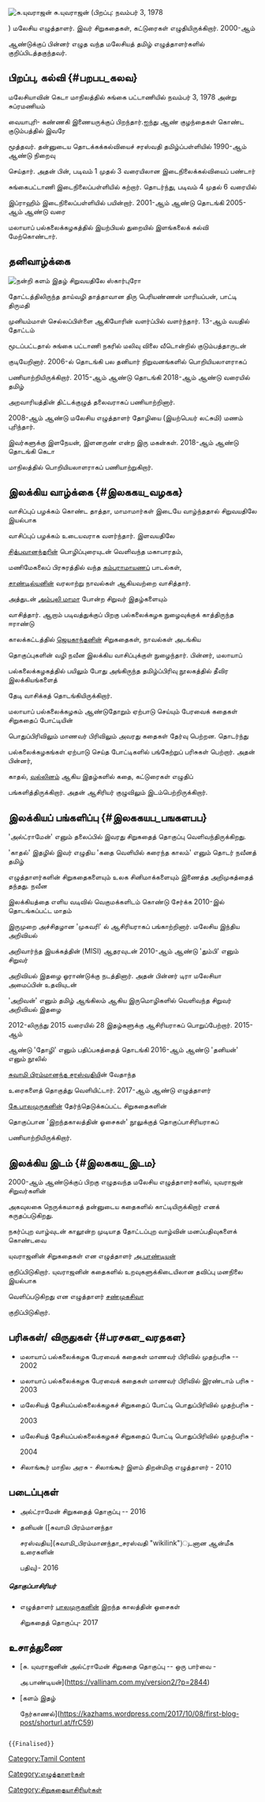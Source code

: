 ![சு.யுவராஜன்](Suyuva.jpg "சு.யுவராஜன்") சு.யுவராஜன் (பிறப்பு: நவம்பர் 3, 1978
) மலேசிய எழுத்தாளர். இவர் சிறுகதைகள், கட்டுரைகள் எழுதியிருக்கிறார். 2000-ஆம்
ஆண்டுக்குப் பின்னர் எழுத வந்த மலேசியத் தமிழ் எழுத்தாளர்களில் குறிப்பிடத்தகுந்தவர்.

## பிறப்பு, கல்வி {#பறபப_கலவ}

மலேசியாவின் கெடா மாநிலத்தில் சுங்கை பட்டாணியில் நவம்பர் 3, 1978 அன்று சுப்ரமணியம்
வையாபுரி- கண்ணகி இணையருக்குப் பிறந்தார்.ஐந்து ஆண் குழந்தைகள் கொண்ட குடும்பத்தில் இவரே
மூத்தவர். தன்னுடைய தொடக்கக்கல்வியைச் சரஸ்வதி தமிழ்ப்பள்ளியில் 1990-ஆம் ஆண்டு நிறைவு
செய்தார். அதன் பின், படிவம் 1 முதல் 3 வரையிலான இடைநிலைக்கல்வியைப் பண்டார்
சுங்கைபட்டாணி இடைநிலைப்பள்ளியில் கற்றார். தொடர்ந்து, படிவம் 4 முதல் 6 வரையில்
இப்ராஹிம் இடைநிலைப்பள்ளியில் பயின்றார். 2001-ஆம் ஆண்டு தொடங்கி 2005-ஆம் ஆண்டு வரை
மலாயாப் பல்கலைக்கழகத்தில் இயற்பியல் துறையில் இளங்கலைக் கல்வி மேற்கொண்டார்.

## தனிவாழ்க்கை

![நன்றி களம் இதழ்](S-yuvarajan.jpg "நன்றி களம் இதழ்") சிறுவயதிலே ஸ்கார்புரோ
தோட்டத்திலிருந்த தாய்வழி தாத்தாவான திரு பெரியண்ணன் மாரியப்பன், பாட்டி திருமதி
முனியம்மாள் செல்லப்பிள்ளை ஆகியோரின் வளர்ப்பில் வளர்ந்தார். 13-ஆம் வயதில் தோட்டம்
மூடப்பட்டதால் சுங்கை பட்டாணி நகரில் மலிவு விலை வீடொன்றில் குடும்பத்தாருடன்
குடியேறினார். 2006-ல் தொடங்கி பல தனியார் நிறுவனங்களில் பொறியியலாளராகப்
பணியாற்றியிருக்கிறார். 2015-ஆம் ஆண்டு தொடங்கி 2018-ஆம் ஆண்டு வரையில் தமிழ்
அறவாரியத்தின் திட்டக்குழுத் தலைவராகப் பணியாற்றினார்.

2008-ஆம் ஆண்டு மலேசிய எழுத்தாளர் தோழியை (இயற்பெயர் லட்சுமி) மணம் புரிந்தார்.
இவர்களுக்கு இளநேயன், இளனருண் என்ற இரு மகன்கள். 2018-ஆம் ஆண்டு தொடங்கி கெடா
மாநிலத்தில் பொறியியலாளராகப் பணியாற்றுகிறார்.

## இலக்கிய வாழ்க்கை {#இலககய_வழகக}

வாசிப்புப் பழக்கம் கொண்ட தாத்தா, மாமாமார்கள் இடையே வாழ்ந்ததால் சிறுவயதிலே இயல்பாக
வாசிப்புப் பழக்கம் உடையவராக வளர்ந்தார். இளவயதிலே
[சித்பவானந்தரின்](சித்பவனந்தர் "wikilink") பொழிப்புரையுடன் வெளிவந்த மகாபாரதம்,
மணிமேகலைப் பிரசுரத்தில் வந்த [கம்பராமாயணப](கம்பராமாயணம் "wikilink")் பாடல்கள்,
[சாண்டில்யனின](சாண்டில்யன் "wikilink")் வரலாற்று நாவல்கள் ஆகியவற்றை வாசித்தார்.
அத்துடன் [அம்புலி மாமா](அம்புலி_மாமா "wikilink") போன்ற சிறுவர் இதழ்களையும்
வாசித்தார். ஆறாம் படிவத்துக்குப் பிறகு பல்கலைக்கழக நுழைவுக்குக் காத்திருந்த ஈராண்டு
காலக்கட்டத்தில் [ஜெயகாந்தனின்](ஜெயகாந்தன் "wikilink") சிறுகதைகள், நாவல்கள் அடங்கிய
தொகுப்புகளின் வழி நவீன இலக்கிய வாசிப்புக்குள் நுழைந்தார். பின்னர், மலாயாப்
பல்கலைக்கழகத்தில் பயிலும் போது அங்கிருந்த தமிழ்ப்பிரிவு நூலகத்தில் தீவிர இலக்கியங்களைத்
தேடி வாசிக்கத் தொடங்கியிருக்கிறார்.

மலாயாப் பல்கலைக்கழகம் ஆண்டுதோறும் ஏற்பாடு செய்யும் பேரவைக் கதைகள் சிறுகதைப் போட்டியின்
பொதுப்பிரிவிலும் மாணவர் பிரிவிலும் அவரது கதைகள் தேர்வு பெற்றன. தொடர்ந்து
பல்கலைக்கழகங்கள் ஏற்பாடு செய்த போட்டிகளில் பங்கேற்றுப் பரிசுகள் பெற்றார். அதன் பின்னர்,
காதல், [வல்லினம்](வல்லினம் "wikilink") ஆகிய இதழ்களில் கதை, கட்டுரைகள் எழுதிப்
பங்களித்திருக்கிறார். அதன் ஆசிரியர் குழுவிலும் இடம்பெற்றிருக்கிறார்.

## இலக்கியப் பங்களிப்பு {#இலககயப_பஙகளபப}

\'அல்ட்ராமேன்\' எனும் தலைப்பில் இவரது சிறுகதைத் தொகுப்பு வெளிவந்திருக்கிறது.
\'காதல்\' இதழில் இவர் எழுதிய \'கதை வெளியில் கரைந்த காலம்\' எனும் தொடர் நவீனத் தமிழ்
எழுத்தாளர்களின் சிறுகதைகளையும் உலக சினிமாக்களையும் இணைத்த அறிமுகத்தைத் தந்தது. நவீன
இலக்கியத்தை எளிய வடிவில் வெகுமக்களிடம் கொண்டு சேர்க்க 2010-இல் தொடங்கப்பட்ட மாதம்
இருமுறை அச்சிதழான \'முகவரி' ல் ஆசிரியராகப் பங்காற்றினார். மலேசிய இந்திய அறிவியல்
அறிவார்ந்த இயக்கத்தின் (MISI) ஆதரவுடன் 2010-ஆம் ஆண்டு \'தும்பி\' எனும் சிறுவர்
அறிவியல் இதழை ஓராண்டுக்கு நடத்தினார். அதன் பின்னர் டிரா மலேசியா அமைப்பின் உதவியுடன்
\'அறிவன்' எனும் தமிழ் ஆங்கிலம் ஆகிய இருமொழிகளில் வெளிவந்த சிறுவர் அறிவியல் இதழை
2012-லிருந்து 2015 வரையில் 28 இதழ்களுக்கு ஆசிரியராகப் பொறுப்பேற்றார். 2015-ஆம்
ஆண்டு \'தோழி\' எனும் பதிப்பகத்தைத் தொடங்கி 2016-ஆம் ஆண்டு \'தனியன்\' எனும் நூலில்
[சுவாமி பிரம்மானந்த சரஸ்வதிய](சுவாமி_பிரம்மானந்த_சரஸ்வதி "wikilink")ின் வேதாந்த
உரைகளைத் தொகுத்து வெளியிட்டார். 2017-ஆம் ஆண்டு எழுத்தாளர்
[கே.பாலமுருகனின்](கே.பாலமுருகன் "wikilink") தேர்ந்தெடுக்கப்பட்ட சிறுகதைகளின்
தொகுப்பான \'இறந்தகாலத்தின் ஓசைகள்\' நூலுக்குத் தொகுப்பாசிரியராகப்
பணியாற்றியிருக்கிறார்.

## இலக்கிய இடம் {#இலககய_இடம}

2000-ஆம் ஆண்டுக்குப் பிறகு எழுதவந்த மலேசிய எழுத்தாளர்களில், யுவராஜன் சிறுவர்களின்
அகவுலகை நெருக்கமாகத் தன்னுடைய கதைகளில் காட்டியிருக்கிறார் எனக் கருதப்படுகிறது.
நகர்ப்புற வாழ்வுடன் காலூன்ற முடியாத தோட்டப்புற வாழ்வின் மனப்பதிவுகளைக் கொண்டவை
யுவராஜனின் சிறுகதைகள் என எழுத்தாளர் [அ.பாண்டியன்](அ.பாண்டியன் "wikilink")
குறிப்பிடுகிறார். யுவராஜனின் கதைகளில் உறவுகளுக்கிடையிலான தவிப்பு மனநிலை இயல்பாக
வெளிப்படுகிறது என எழுத்தாளர் [சண்முகசிவா](மா._சண்முகசிவா "wikilink")
குறிப்பிடுகிறார்.

## பரிசுகள்/ விருதுகள் {#பரசகள_வரதகள}

-   மலாயாப் பல்கலைக்கழக பேரவைக் கதைகள் மாணவர் பிரிவில் முதற்பரிசு -- 2002
-   மலாயாப் பல்கலைக்கழக பேரவைக் கதைகள் மாணவர் பிரிவில் இரண்டாம் பரிசு - 2003
-   மலேசியத் தேசியப்பல்கலைக்கழகச் சிறுகதைப் போட்டி பொதுப்பிரிவில் முதற்பரிசு -
    2003
-   மலேசியத் தேசியப்பல்கலைக்கழகச் சிறுகதைப் போட்டி பொதுப்பிரிவில் முதற்பரிசு -
    2004
-   சிலாங்கூர் மாநில அரசு - சிலாங்கூர் இளம் திறன்மிகு எழுத்தாளர் - 2010

## படைப்புகள்

-   அல்ட்ராமேன் சிறுகதைத் தொகுப்பு -- 2016
-   தனியன் ([சுவாமி பிரம்மானந்தா
    சரஸ்வதிய](சுவாமி_பிரம்மானந்தா_சரஸ்வதி "wikilink")ுடனான ஆன்மீக உரைகளின்
    பதிவு)- 2016

##### தொகுப்பாசிரியர்

-   எழுத்தாளர் [பாலமுருகனின்](பாலமுருகன் "wikilink") இறந்த காலத்தின் ஓசைகள்
    சிறுகதைத் தொகுப்பு- 2017

## உசாத்துணை

-   [சு. யுவராஜனின் அல்ட்ராமேன் சிறுகதை தொகுப்பு -- ஒரு பார்வை -
    அ.பாண்டியன்](https://vallinam.com.my/version2/?p=2844)
-   [களம் இதழ்
    நேர்காணல்](https://kazhams.wordpress.com/2017/10/08/first-blog-post/shorturl.at/frC59)

```{=mediawiki}
{{Finalised}}
```
[Category:Tamil Content](Category:Tamil_Content "wikilink")
[Category:எழுத்தாளர்கள்](Category:எழுத்தாளர்கள் "wikilink")
[Category:சிறுகதையாசிரியர்கள்](Category:சிறுகதையாசிரியர்கள் "wikilink")

